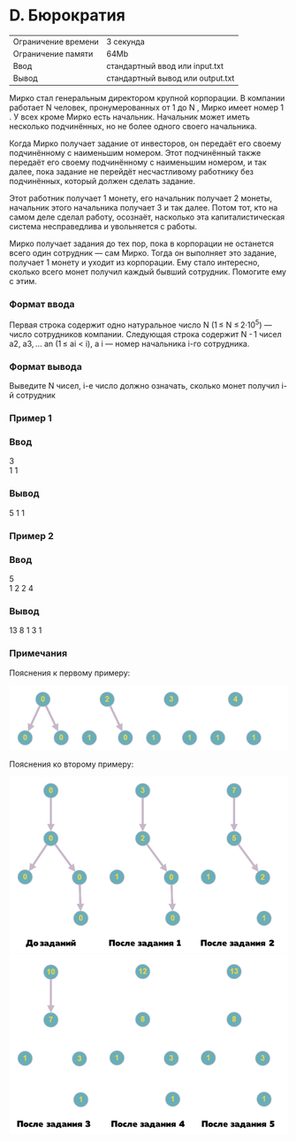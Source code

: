 # D. Бюрократия

|                     |                                  |
| ------------------- | -------------------------------- |
| Ограничение времени | 3 секунда                        |
| Ограничение памяти  | 64Mb                             |
| Ввод                | стандартный ввод или input.txt   |
| Вывод               | стандартный вывод или output.txt |

Мирко стал генеральным директором крупной корпорации. В компании работает N человек, пронумерованных от 1 до N , Мирко имеет номер 1 . У всех кроме Мирко есть начальник. Начальник может иметь несколько подчинённых, но не более одного своего начальника.

Когда Мирко получает задание от инвесторов, он передаёт его своему подчинённому с наименьшим номером. Этот подчинённый также передаёт его своему подчинённому с наименьшим номером, и так далее, пока задание не перейдёт несчастливому работнику без подчинённых, который должен сделать задание.

Этот работник получает 1 монету, его начальник получает 2 монеты, начальник этого начальника получает 3 и так далее. Потом тот, кто на самом деле сделал работу, осознаёт, насколько эта капиталистическая система несправедлива и увольняется с работы.

Мирко получает задания до тех пор, пока в корпорации не останется всего один сотрудник — сам Мирко. Тогда он выполняет это задание, получает 1 монету и уходит из корпорации. Ему стало интересно, сколько всего монет получил каждый бывший сотрудник. Помогите ему с этим.

### Формат ввода
Первая строка содержит одно натуральное число N (1 ≤ N ≤ 2·$10^5$) — число сотрудников компании. Следующая строка содержит N - 1 чисел a2, a3, ... an (1 ≤ ai < i), a i — номер начальника i-го сотрудника.

### Формат вывода
Выведите N чисел, i-е число должно означать, сколько монет получил i-й сотрудник

### Пример 1
### Ввод	
3 <br>
1 1 <br>

### Вывод
5 1 1 <br>
### Пример 2
### Ввод	
5 <br>
1 2 2 4 <br>

### Вывод
13 8 1 3 1  <br>

### Примечания
Пояснения к первому примеру:

![](image.png)

Пояснения ко второму примеру:

![](image1.png)
![](image2.png)